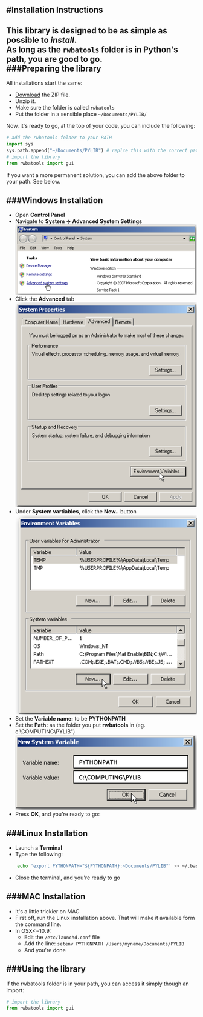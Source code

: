 #Installation Instructions
---
This library is designed to be as simple as possible to *install*.  
As long as the `rwbatools` folder is in Python's path, you are good to go.  
###Preparing the library
----
All installations start the same:

* [Download](https://github.com/RWBA/rwbatools/blob/master/releases/rwbatools.zip?raw=true) the ZIP file.
* Unzip it.
* Make sure the folder is called ```rwbatools```  
* Put the folder in a sensible place ```~/Documents/PYLIB/```

Now, it's ready to go, at the top of your code, you can include the following:

```python
# add the rwbatools folder to your PATH
import sys
sys.path.append("~/Documents/PYLIB") # replce this with the correct path
# import the library
from rwbatools import gui
```

If you want a more permanent solution, you can add the above folder to your path. See below. 

###Windows Installation
----
* Open **Control Panel**
* Navigate to **System -> Advanced System Settings**
![System](img/w_install_1.png)
* Click the **Advanced** tab
![System](img/w_install_2.png)
* Under **System vartiables**, click the **New..** button
![System](img/w_install_3.png)
* Set the **Variable name:** to be **PYTHONPATH**
* Set the **Path:** as the folder you put **rwbatools** in (eg. c:\COMPUTINC\PYLIB")
![System](img/w_install_4.png)
* Press **OK**, and you're ready to go:

###Linux Installation
----
* Launch a **Terminal**
* Type the following:
```bash
    echo 'export PYTHONPATH="${PYTHONPATH}:~Documents/PYLIB"' >> ~/.bashrc
```
* Close the terminal, and you're ready to go

###MAC Installation
----
* It's a little trickier on MAC
* First off, run the Linux installation above. That will make it available form the command line.
* In OSX<=10.9:
    * Edit the ```/etc/launchd.conf``` file
    * Add the line: ``` setenv PYTHONPATH /Users/myname/Documents/PYLIB ```
    * And you're done

###Using the library
----
If the rwbatools folder is in your path, you can access it simply though an import:
```python
# import the library
from rwbatools import gui
```
